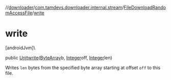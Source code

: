 //[downloader](../../../index.md)/[com.tamdevs.downloader.internal.stream](../index.md)/[FileDownloadRandomAccessFile](index.md)/[write](write.md)

# write

[androidJvm]\

public [Unit](https://kotlinlang.org/api/latest/jvm/stdlib/kotlin/-unit/index.html)[write](write.md)([ByteArray](https://kotlinlang.org/api/latest/jvm/stdlib/kotlin/-byte-array/index.html)b, [Integer](https://developer.android.com/reference/kotlin/java/lang/Integer.html)off, [Integer](https://developer.android.com/reference/kotlin/java/lang/Integer.html)len)

Writes `len` bytes from the specified byte array starting at offset `off` to this file.
